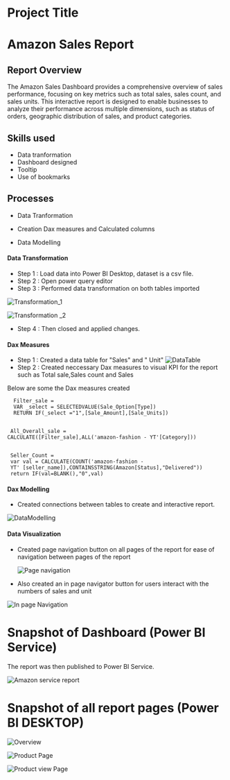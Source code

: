 # Project Title

# Amazon Sales Report



## Report Overview
The Amazon Sales Dashboard provides a comprehensive overview of sales performance, focusing on key metrics such as total sales, sales count, and sales units. This interactive report is designed to enable businesses to analyze their performance across multiple dimensions, such as status of orders, geographic distribution of sales, and product categories.

## Skills used
- Data tranformation
- Dashboard designed
- Tooltip
- Use of bookmarks


## Processes
- Data Tranformation

- Creation Dax measures and Calculated columns

- Data Modelling

#### Data Transformation

- Step 1 : Load data into Power BI Desktop, dataset is a csv file.
- Step 2 : Open power query editor 
- Step 3 : Performed data transformation on both tables imported

![Transformation_1](https://github.com/user-attachments/assets/a895064d-c5ca-40b8-81cb-478513a6ce2a)

![Transformation _2](https://github.com/user-attachments/assets/7a577845-7382-4551-a912-0de611aa7d35)

- Step 4 : Then closed and applied changes.

#### Dax Measures
- Step 1 : Created a data table for "Sales" and " Unit"
![DataTable](https://github.com/user-attachments/assets/988fcf72-d2a5-42a7-b121-8597446e7218)
- Step 2 : Created neccessary Dax measures to visual KPI for the report such as Total sale,Sales count and Sales

Below are some the Dax measures created

      Filter_sale = 
      VAR _select = SELECTEDVALUE(Sale_Option[Type])
      RETURN IF(_select ="1",[Sale_Amount],[Sale_Units])
        

     All_Overall_sale = 
    CALCULATE([Filter_sale],ALL('amazon-fashion - YT'[Category])) 


     Seller_Count = 
     var val = CALCULATE(COUNT('amazon-fashion - 
     YT' [seller_name]),CONTAINSSTRING(Amazon[Status],"Delivered"))
     return IF(val=BLANK(),"0",val)

      
     
           

#### Dax Modelling    
        
- Created connections between tables to create and interactive report.

![DataModelling](https://github.com/user-attachments/assets/9b92af29-b0b7-4265-ad1e-5de077f1e4a8)


#### Data Visualization

- Created page navigation button on all pages of the report for ease of navigation between pages of the report
  
  ![Page navigation ](https://github.com/user-attachments/assets/86a9edaf-f5bf-4609-bdbe-8501abc07d23)
 
 - Also created an in page navigator button for users interact with the numbers of sales and unit 

 ![In page Navigation](https://github.com/user-attachments/assets/02703861-1335-4086-9632-9552013d6952)

# Snapshot of Dashboard (Power BI Service)


The report was then published to Power BI Service.
 
 
![Amazon service report](https://github.com/user-attachments/assets/b8027c70-7db8-4a77-ab3b-d0ddae384bb2)



#  Snapshot of all report pages (Power BI DESKTOP)
![Overview](https://github.com/user-attachments/assets/d68c53b4-877a-474d-beab-b1456ba2d9b0)

![Product Page](https://github.com/user-attachments/assets/1a657815-4450-4b40-9ece-4db6cd48eae7)

![Product view Page](https://github.com/user-attachments/assets/7a38a5dc-37e2-4431-990f-a05ba0faaf6d)
